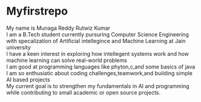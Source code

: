 # Myfirstrepo
My name is Munaga Reddy Rutwiz Kumar
<br>
I am a B.Tech student currently pursuring Computer Science Engineering with specalization of Artificial intellegince and Machine Learning at Jain university
<br>
I have a keen interest in exploring how intellegent systems work and how machine learning can solve real-world problems
<br>
I am good at programming languages like phyton,c,and some basics of java
<br>
I am so enthusiatic about coding challenges,teamwork,and building simple AI based projects
<br>
My current goal is to strengthen my fundamentals in AI and programming while contributing to small academic or open source projects.
